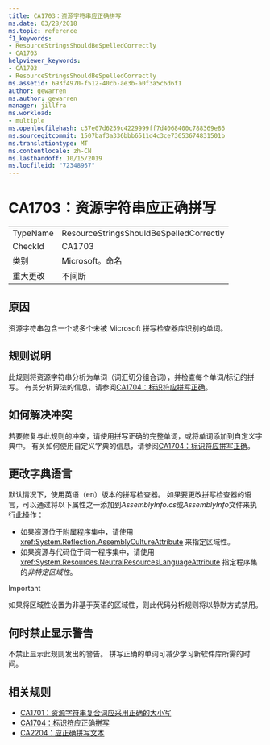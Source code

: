 ```yaml
---
title: CA1703：资源字符串应正确拼写
ms.date: 03/28/2018
ms.topic: reference
f1_keywords:
- ResourceStringsShouldBeSpelledCorrectly
- CA1703
helpviewer_keywords:
- CA1703
- ResourceStringsShouldBeSpelledCorrectly
ms.assetid: 693f4970-f512-40cb-ae3b-a0f3a5c6d6f1
author: gewarren
ms.author: gewarren
manager: jillfra
ms.workload:
- multiple
ms.openlocfilehash: c37e07d6259c4229999ff7d4068400c788369e86
ms.sourcegitcommit: 1507baf3a336bbb6511d4c3ce73653674831501b
ms.translationtype: MT
ms.contentlocale: zh-CN
ms.lasthandoff: 10/15/2019
ms.locfileid: "72348957"
---
```

# <a name="ca1703-resource-strings-should-be-spelled-correctly"></a>CA1703：资源字符串应正确拼写

|||
|-|-|
|TypeName|ResourceStringsShouldBeSpelledCorrectly|
|CheckId|CA1703|
|类别|Microsoft。命名|
|重大更改|不间断|

## <a name="cause"></a>原因

资源字符串包含一个或多个未被 Microsoft 拼写检查器库识别的单词。

## <a name="rule-description"></a>规则说明

此规则将资源字符串分析为单词（词汇切分组合词），并检查每个单词/标记的拼写。 有关分析算法的信息，请参阅[CA1704：标识符应拼写正确](../code-quality/ca1704-identifiers-should-be-spelled-correctly.md)。

## <a name="how-to-fix-violations"></a>如何解决冲突

若要修复与此规则的冲突，请使用拼写正确的完整单词，或将单词添加到自定义字典中。 有关如何使用自定义字典的信息，请参阅[CA1704：标识符应拼写正确](../code-quality/ca1704-identifiers-should-be-spelled-correctly.md)。

## <a name="change-the-dictionary-language"></a>更改字典语言

默认情况下，使用英语（en）版本的拼写检查器。 如果要更改拼写检查器的语言，可以通过将以下属性之一添加到*AssemblyInfo.cs*或*AssemblyInfo*文件来执行此操作：

- 如果资源位于附属程序集中，请使用 <xref:System.Reflection.AssemblyCultureAttribute> 来指定区域性。
- 如果资源与代码位于同一程序集中，请使用 <xref:System.Resources.NeutralResourcesLanguageAttribute> 指定程序集的*非特定区域性*。

> [!IMPORTANT]
> 如果将区域性设置为非基于英语的区域性，则此代码分析规则将以静默方式禁用。

## <a name="when-to-suppress-warnings"></a>何时禁止显示警告

不禁止显示此规则发出的警告。 拼写正确的单词可减少学习新软件库所需的时间。

## <a name="related-rules"></a>相关规则

- [CA1701：资源字符串复合词应采用正确的大小写](../code-quality/ca1701-resource-string-compound-words-should-be-cased-correctly.md)
- [CA1704：标识符应正确拼写](../code-quality/ca1704-identifiers-should-be-spelled-correctly.md)
- [CA2204：应正确拼写文本](../code-quality/ca2204.md)